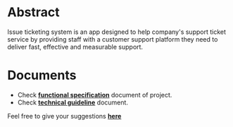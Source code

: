 # Abstract
Issue ticketing system is an app designed to help company's support ticket service by providing staff with a customer support platform they need to deliver fast, effective and measurable support.

# Documents

- Check [**functional specification**](https://github.com/gbohra/get-16-issues/wiki/Requirments-Specifications) document of project.
- Check [**technical guideline**](https://github.com/gbohra/get-technology) document.

Feel free to give your suggestions [**here**](https://github.com/gbohra/get-16-issues/issues)
